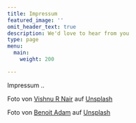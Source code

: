 ```yaml
---
title: Impressum
featured_image: ''
omit_header_text: true
description: We'd love to hear from you
type: page
menu:
  main:
    weight: 200

---
```



Impressum ..




Foto von <a href="https://unsplash.com/de/@vishnurnair?utm_content=creditCopyText&utm_medium=referral&utm_source=unsplash">Vishnu R Nair</a> auf <a href="https://unsplash.com/de/fotos/band-performing-on-stage-in-front-of-people-m1WZS5ye404?utm_content=creditCopyText&utm_medium=referral&utm_source=unsplash">Unsplash</a>
  
  
  Foto von <a href="https://unsplash.com/de/@benoit_adam?utm_content=creditCopyText&utm_medium=referral&utm_source=unsplash">Benoit Adam</a> auf <a href="https://unsplash.com/de/fotos/eine-person-die-an-einem-keyboard-vor-einem-schlagzeug-sitzt-nTIDNLbpYPs?utm_content=creditCopyText&utm_medium=referral&utm_source=unsplash">Unsplash</a>
  